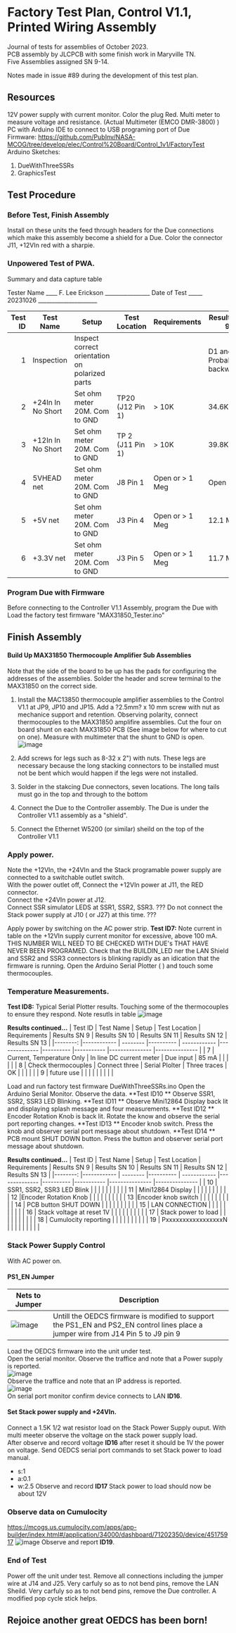 # Factory Test Plan, Control V1.1, Printed Wiring Assembly
Journal of tests for assemblies of October 2023.  
PCB assembly by JLCPCB with some finish work in Maryville TN.  
Five Assemblies assigned SN 9-14.  

Notes made in issue #89 during the development of this test plan.

## Resources
12V power supply with current monitor. Color the plug Red. 
Multi meter to measure voltage and resistance.  (Actual Multimeter (EMCO DMR-3800) )  
PC with Arduino IDE to connect to USB programing port of Due  
Firmware: https://github.com/PubInv/NASA-MCOG/tree/develop/elec/Control%20Board/Control_1v1/FactoryTest  
Arduino Sketches: 
1. DueWithThreeSSRs
2. GraphicsTest

## Test Procedure
### Before Test, Finish Assembly
Install on these units the feed through headers for the Due connections which make this assembly become a shield for a Due.
Color the connector J11, +12VIn red with a sharpie.


### Unpowered Test of PWA.

Summary and data capture table

Tester Name ____ F. Lee Erickson ________________
Date of Test _____ 20231026 _____________________

| Test ID 	| Test Name       	| Setup                                          	| Test Location 	| Requirements    	| Results SN 9 	| Results SN 10 	| Results SN 11 	| Results SN 12 	| Results SN 13 	|
|--------:	|-----------------	|------------------------------------------------	|---------------	|-----------------	|--------------	|---------------	|---------------	|---------------	|---------------	|
|       1 	| Inspection      	| Inspect correct orientation on polarized parts 	|               	|                 	|      D1 and D2 Probably backwards. |               	|               	|               	|               	|
|       2 	| +24In In No Short 	| Set ohm meter 20M. Com to GND                  	| TP20 (J12 Pin 1)   	|  > 10K 	|  34.6K  	|  34.6K        	|     34.5K  	|  34.6K       	|               	|
|       3 	| +12In In No Short 	| Set ohm meter 20M. Com to GND                  	| TP 2 (J11 Pin 1) |   > 10K 	 |    39.8K |  39.9K      	|   39.8K         |   39.8k      	|               	|
|       4 	| 5VHEAD net      	| Set ohm meter 20M. Com to GND                  	| J8 Pin 1 | Open or > 1 Meg 	|     Open |       Open   	|      Open     	|      Open   	|               	|
|       5 	| +5V net         	| Set ohm meter 20M. Com to GND                  	| J3 Pin 4 | Open or > 1 Meg 	|     12.1 Meg |      Open   	|        Open 	| 2.4K (Issue #126 https://github.com/PubInv/NASA-MCOG/issues/126) |       	|
|       6 	| +3.3V net       	| Set ohm meter 20M. Com to GND                  	| J3 Pin 5 | Open or > 1 Meg 	|   11.7 Meg |         Open    	|         Open     	|         Open     	|               	|



### Program Due with Firmware
Before connecting to the Controller V1.1 Assembly, program the Due with Load the factory test firmware "MAX31850_Tester.ino" 

## Finish Assembly

#### Build Up MAX31850 Thermocouple Amplifier Sub Assemblies
Note that the side of the board to be up has the pads for configuring the addresses of the assemblies. 
Solder the header and screw terminal to the MAX31850 on the correct side.

1. Install the MAC13850 thermocouple amplifier assemblies to the Control V1.1 at JP9, JP10 and JP15.
Add a ?2.5mm? x 10 mm screw with nut as mechanice support and retention.
Observing polarity, connect thermocouples to the MAX31850 amplifire assemblies.
Cut the four on board shunt on each MAX31850 PCB (See image below for where to cut on one).  Measure with multimeter that the shunt to GND is open.
![image](https://github.com/PubInv/NASA-MCOG/assets/5836181/df5c26bd-828b-47e3-a31b-94f947e3e6c9)

3. Add screws for legs such as 8-32 x 2") with nuts.  These legs are necessary because the long stacking connectors to be installed must not be bent which would happen if the legs were not installed.
4. Solder in the stakcing Due connectors, seven locations.  The long tails must go in the top and through to the bottom
5. Connect the Due to the Controller assembly.  The Due is under the Controller V1.1 assembly as a "shield".
6. Connect the Ethernet W5200 (or similar) sheild on the top of the Controller V1.1

### Apply power. 
Note the +12VIn, the +24VIn and the Stack programable power supply are connected to a switchable outlet switch.  
With the power outlet off, 
Connect the +12VIn power at J11, the RED connector.  
Connect the  +24VIn power at J12.  
Connect SSR simulator LEDS at  SSR1, SSR2, SSR3.
??? Do not connect the Stack power supply at J10 ( or J27) at this time. ???

Apply power by switching on the AC power strip.
**Test ID7:** Note current in table on the +12VIn supply current monitor for excessive, above 100 mA.  THIS NUMBER WILL NEED TO BE CHECKED WITH DUE's THAT HAVE NEVER BEEN PROGRAMED.
Check that the BUILDIN_LED ner the LAN Shield and SSR2 and SSR3 connectors is blinking rapidly as an idication that the firmware is running.
Open the Arduino Serial Plotter (<Ctrl> <Shift> <L>) and touch some thermocouples.

### Temperature Measurements.
**Test ID8:** Typical Serial Plotter results. Touching some of the thermocouples to ensure they respond.
Note resutls in table
![image](https://github.com/PubInv/NASA-MCOG/assets/5836181/e4f5bb6a-2a47-4039-8720-b6846f36b7f7)

**Results continued...**
| Test ID 	| Test Name  | Setup | Test Location | Requirements  | Results SN 9 | Results SN 10 | Results SN 11 | Results SN 12 | Results SN 13 	|
|--------:	|------------ | -------- |---------- | ------------	|--------------	|----------	|----------- |--------------- |--------------- |
|      7 | Current, Temperature Only  | In line DC current meter |    Due input |  85 mA |             |             |             |         |
|      8 | Check thermocouples  | Connect three |   Serial Plolter |  Three traces |   OK   |             |             |             |         |
|      9 | future use  |  |      |               |             |             |             |         |            |


Load and run factory test firmware DueWithThreeSSRs.ino
Open the Arduino Serial Monitor. Observe the data.
**Test ID10 ** Observe SSR1, SSR2, SSR3 LED Blinking.
**Test ID11 ** Observe Mini12864 Display back lit and displaying splash message and four measurements.
**Test ID12 ** Encoder Rotation Knob is back lit. Rotate the know and observe the serial port reporting changes.
**Test ID13 ** Encoder knob switch. Press the knob and observer serial port message about shutdown.
**Test ID14 ** PCB mount SHUT DOWN button. Press the button and observer serial port message about shutdown.


**Results continued...**
| Test ID 	| Test Name  | Setup | Test Location | Requirements  | Results SN 9 | Results SN 10 | Results SN 11 | Results SN 12 | Results SN 13 	|
|--------:	|------------ | -------- |---------- | ------------	|--------------	|----------	|----------- |--------------- |--------------- |
|      10 | SSR1, SSR2, SSR3 LED Blink  |  |      |               |             |             |             |         |            |
|      11 | Mini12864 Display           |  |      |               |             |             |             |         |            |
|      12 |Encoder Rotation Knob        |  |      |               |             |             |             |         |            |
|      13 |Encoder knob switch          |  |      |               |             |             |             |         |            |
|      14 | PCB button SHUT DOWN        |  |      |               |             |             |             |         |            |
|      15 | LAN CONNECTION              |  |      |               |             |             |             |         |            |
|      16 | Stack voltage at reset 1V   |  |      |               |             |             |             |         |            |
|      17 | Stack power to load         |  |      |               |             |             |             |         |            |
|      18 | Cumulocity reporting        |  |      |               |             |             |             |         |            |
|      19 | PxxxxxxxxxxxxxxxxxN         |  |      |               |             |             |             |         |            |

### Stack Power Supply Control 
With AC power on.

#### PS1_EN Jumper

| Nets to Jumper 	| Description  |
|--------	|------------ |
| ![image](https://github.com/PubInv/NASA-MCOG/assets/5836181/106d175e-e942-4e01-a3b8-b7b6f470ea7f) | Untill the OEDCS firmware is modified to support the PS1_EN and PS2_EN control lines place a jumper wire from J14 Pin 5 to J9 pin 9   |

Load the OEDCS firmware into the unit under test.  
Open the serial monitor. 
Observe the traffice and note that a Power supply  is reported.  
![image](https://github.com/PubInv/NASA-MCOG/assets/5836181/f4dca5d2-eb4a-4583-9b26-30fd3afd920a)  
Observe the traffice and note that an IP address is reported.  
![image](https://github.com/PubInv/NASA-MCOG/assets/5836181/607dcabb-5c68-43cf-8c0f-e29e81acb0e4)  
On serial port monitor confirm device connects to LAN **ID16**.  

#### Set Stack power supply and +24VIn.  
Connect a 1.5K 1/2 wat resistor load on the Stack Power Supply ouput.
With multi meeter observe the voltage on the stack power supply load.  
After observe and record voltage **ID16** after reset it should be 1V the power on voltage.
Send OEDCS serial port commands to set Stack power to load manual.
* s:1
* a:0.1
* w:2.5
Observe and record **ID17** Stack power to load should now be about 12V

### Observe data on Cumulocity  
https://mcogs.us.cumulocity.com/apps/app-builder/index.html#/application/34000/dashboard/71202350/device/45175917
![image](https://github.com/PubInv/NASA-MCOG/assets/5836181/2a72fef9-9d39-459b-a6e8-70a8755b9307)
Observe and report **ID19**. 

### End of Test
Power off the unit under test.
Remove all connections including the jumper wire at J14 and J25.
Very carfuly so as to not bend pins, remove the LAN Sheild.
Very carfuly so as to not bend pins, remove the Due controller. A modified pop cycle stick helps.

## Rejoice another great OEDCS has been born!


